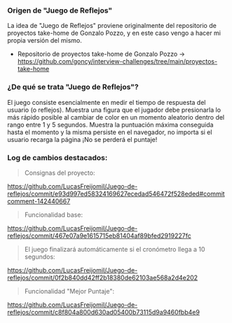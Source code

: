 ### Origen de "Juego de Reflejos"

La idea de "Juego de Reflejos" proviene originalmente del repositorio de proyectos take-home de Gonzalo Pozzo, y en este caso vengo a hacer mi propia versión del mismo.

- Repositorio de proyectos take-home de Gonzalo Pozzo -> https://github.com/goncy/interview-challenges/tree/main/proyectos-take-home 

### ¿De qué se trata "Juego de Reflejos"?

El juego consiste esencialmente en medir el tiempo de respuesta del usuario (o reflejos). Muestra una figura que el jugador debe presionarla lo más rápido posible al cambiar de color en un momento aleatorio dentro del rango entre 1 y 5 segundos. Muestra la puntuación máxima conseguida hasta el momento y la misma persiste en el navegador, no importa si el usuario recarga la página ¡No se perderá el puntaje!

### Log de cambios destacados:

> Consignas del proyecto:

https://github.com/LucasFreijomil/Juego-de-reflejos/commit/e93d997ed58324169627ecedad546472f528eded#commitcomment-142440667

> Funcionalidad base:

https://github.com/LucasFreijomil/Juego-de-reflejos/commit/467e07a9e1615715eb81404af89bfed2919227fc

> El juego finalizará automáticamente si el cronómetro llega a 10 segundos:

https://github.com/LucasFreijomil/Juego-de-reflejos/commit/0f2b840dd42ff2b18380de62103ae568a2d4e202

> Funcionalidad "Mejor Puntaje":

https://github.com/LucasFreijomil/Juego-de-reflejos/commit/c8f804a800d630ad05400b73115d9a9460fbb4e9
